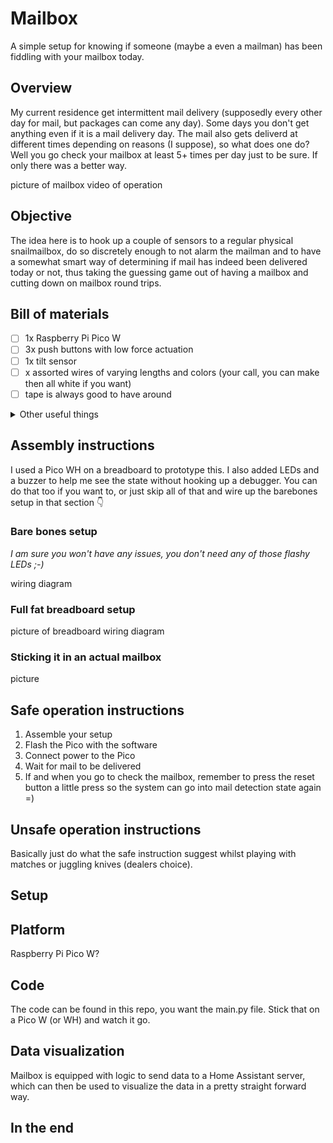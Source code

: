 # Mailbox
A simple setup for knowing if someone (maybe a even a mailman) has been fiddling with your mailbox today.

## Overview
My current residence get intermittent mail delivery (supposedly every other day for mail, but packages can come any day). Some days you don't get anything even if it is a mail delivery day. The mail also gets deliverd at different times depending on reasons (I suppose), so what does one do? Well you go check your mailbox at least 5+ times per day just to be sure. If only there was a better way.

picture of mailbox
video of operation

## Objective
The idea here is to hook up a couple of sensors to a regular physical snailmailbox, do so discretely enough to not alarm the mailman and to have a somewhat smart way of determining if mail has indeed been delivered today or not, thus taking the guessing game out of having a mailbox and cutting down on mailbox round trips.

## Bill of materials
- [ ] 1x Raspberry Pi Pico W
- [ ] 3x push buttons with low force actuation
- [ ] 1x tilt sensor
- [ ] x assorted wires of varying lengths and colors (your call, you can make then all white if you want)
- [ ] tape is always good to have around

<details>
<summary>Other useful things</summary>
- <kbd> Breadboard<br>
- <kbd> 3x LEDs<br>
- <kbd> approximately 500 jumper wires<br>
</details>

## Assembly instructions
I used a Pico WH on a breadboard to prototype this. I also added LEDs and a buzzer to help me see the state without hooking up a debugger. You can do that too if you want to, or just skip all of that and wire up the barebones setup in that section :point_down:

### Bare bones setup
_I am sure you won't have any issues, you don't need any of those flashy LEDs ;-)_

wiring diagram

### Full fat breadboard setup
picture of breadboard
wiring diagram

### Sticking it in an actual mailbox
picture

## Safe operation instructions
1. Assemble your setup
2. Flash the Pico with the software
3. Connect power to the Pico
4. Wait for mail to be delivered
5. If and when you go to check the mailbox, remember to press the reset button a little press so the system can go into mail detection state again =)

## Unsafe operation instructions
Basically just do what the safe instruction suggest whilst playing with matches or juggling knives (dealers choice).

## Setup

## Platform
Raspberry Pi Pico W?

## Code
The code can be found in this repo, you want the main.py file. Stick that on a Pico W (or WH) and watch it go.

## Data visualization
Mailbox is equipped with logic to send data to a Home Assistant server, which can then be used to visualize the data in a pretty straight forward way.

## In the end